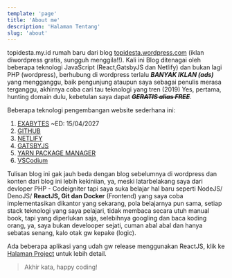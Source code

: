```yaml
---
template: 'page'
title: 'About me'
description: 'Halaman Tentang'
slug: 'about'
---
```


topidesta.my.id rumah baru dari blog <a href="https://topidesta.my.id/" target="_blank"> topidesta.wordpress.com</a> (iklan diwordpress gratis, sungguh menggila!!). Kali ini Blog ditenagai oleh beberapa teknologi JavaScript (React,GatsbyJS dan Netlify) dan bukan lagi PHP (wordpress), berhubung di wordpress terlalu **_BANYAK IKLAN (ads)_** yang mengganggu, baik pengunjung ataupun saya sebagai penulis merasa terganggu, akhirnya coba cari tau teknologi yang tren (2019) Yes, pertama, hunting domain dulu, kebetulan saya dapat ~~**_GERATIS alias FREE_**~~.

Beberapa teknologi pengembangan website sederhana ini:

1. [EXABYTES](https://kutt.it/uF3WcK) ~ED: 15/04/2027
2. [GITHUB](https://kutt.it/github)
3. [NETLIFY](https://kutt.it/netlify)
4. [GATSBYJS](https://kutt.it/gatsbyjs)
5. [YARN PACKAGE MANAGER](https://kutt.it/yarn)
6. [VSCodium](https://kutt.it/vscodium)

Tulisan blog ini gak jauh beda dengan blog sebelumnya di wordpress dan konten dari blog ini lebih kekiniian, ya, meski latarbelakang saya dari devloper PHP - Codeigniter tapi saya suka belajar hal baru seperti NodeJS/ DenoJS/ **ReactJS, Git dan Docker** (Frontend) yang saya coba implementasikan dikantor yang sekarang, pola belajarnya pun sama, setiap stack teknologi yang saya pelajari, tidak membaca secara utuh manual book, tapi yang diperlukan saja, selebihnya googling dan baca koding orang, ya, saya bukan develooper sejati, cuman abal abal dan hanya sebatas senang, kalo otak gw kepake (logic).

Ada beberapa aplikasi yang udah gw release menggunakan ReactJS, klik ke [Halaman Project](projek) untuk lebih detail.

> Akhir kata, happy coding!
